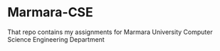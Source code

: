 # Marmara-CSE
That repo contains my assignments for Marmara University Computer Science Engineering Department

